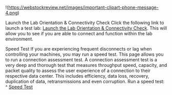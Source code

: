 !(https://webstockreview.net/images/important-clipart-phone-message-4.png)



Launch the Lab Orientation & Connectivity Check
Click the following link to launch a test lab: [Launch the Lab Orientation & Connectivity Check](https://labclient.labondemand.com/LabClient/c0f227b0-e981-44fb-8667-5686236f4f84?rc=10). This will allow you to see if you are able to connect and function within the lab environment.

Speed Test
If you are experiencing frequent disconnects or lag when controlling your machines, you may run a speed test. This page allows you to run a connection assessment test. A connection assessment test is a very deep and thorough test that measures throughput speed, capacity, and packet quality to assess the user experience of a connection to their respective data center. This includes efficiency, data loss, recovery, duplication of data, retransmissions and even corruption.
Run a speed test:
^ [Speed Test](https://www.skillable.com/speed-test/)

